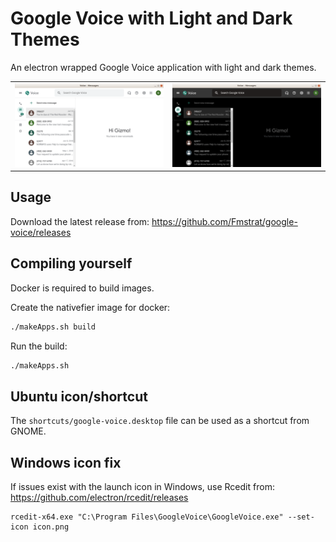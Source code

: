 # Google Voice with Light and Dark Themes

An electron wrapped Google Voice application with light and dark themes.

<table border=0 padding=1>
   <tr>
     <td><img src="screenshots/google-voice.png" width=300></td>
     <td><img src="screenshots/google-voice-dark.png" width=300></td>
  </tr>
</table>

## Usage

Download the latest release from: https://github.com/Fmstrat/google-voice/releases

## Compiling yourself
Docker is required to build images.

Create the nativefier image for docker:
``` bash
./makeApps.sh build
```

Run the build:
``` bash
./makeApps.sh
```

## Ubuntu icon/shortcut
The `shortcuts/google-voice.desktop` file can be used as a shortcut from GNOME.

## Windows icon fix

If issues exist with the launch icon in Windows, use Rcedit from: https://github.com/electron/rcedit/releases
```
rcedit-x64.exe "C:\Program Files\GoogleVoice\GoogleVoice.exe" --set-icon icon.png
```
